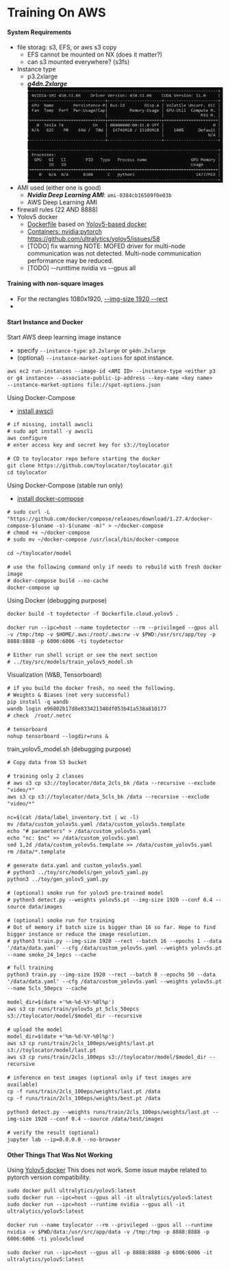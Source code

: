 
# Training On AWS

#### System Requirements 
- file storag: s3, EFS, or aws s3 copy  
	- EFS cannot be mounted on NX (does it matter?)
	- can s3 mounted everywhere? (s3fs)
- Instance type
	- p3.2xlarge
	- ***g4dn.2xlarge***
	![](g4dn.2xlarge.png)
- AMI used (either one is good)
	- ***Nvidia Deep Learning AMI***:  `ami-0384cb16509f0e03b`
	- AWS Deep Learning AMI
- firewall rules (22 AND 8888)
- Yolov5 docker 
	- [Dockerfile](Dockerfile.cloud.yolov5) based on [Yolov5-based docker](https://github.com/ultralytics/yolov5/blob/master/Dockerfile)
	- [Containers: nvidia:pytorch](https://ngc.nvidia.com/catalog/containers/nvidia:pytorch/layers)
https://github.com/ultralytics/yolov5/issues/58
	- [TODO] fix warning 
NOTE: MOFED driver for multi-node communication was not detected.
      Multi-node communication performance may be reduced.
	- [TODO] --runttime nvidia vs --gpus all

#### Training with non-square images 
- For the rectangles 1080x1920, [--img-size 1920 --rect](https://github.com/ultralytics/yolov5/issues/700) 
- 

#### Start Instance and Docker
Start AWS deep learning image instance 
- specify `--instance-type`: `p3.2xlarge` or `g4dn.2xlarge` 
- (optional) `--instance-market-options` for spot instance. 
```
aws ec2 run-instances --image-id <AMI ID> --instance-type <either p3 or g4 instance> --associate-public-ip-address --key-name <key name> 
--instance-market-options file://spot-options.json 
```

Using Docker-Compose  
- [install awscli](https://docs.aws.amazon.com/cli/latest/userguide/install-cliv2-linux.html#cliv2-linux-install)
```
# if missing, install awscli 
# sudo apt install -y awscli 
aws configure
# enter access key and secret key for s3://toylocator 

# CD to toylocator repo before starting the docker
git clone https://github.com/toylocator/toylocator.git
cd toylocator 
```

Using Docker-Compose (stable run only)
- [install docker-compose](https://docs.docker.com/compose/install/) 
```
# sudo curl -L "https://github.com/docker/compose/releases/download/1.27.4/docker-compose-$(uname -s)-$(uname -m)" > ~/docker-compose
# chmod +x ~/docker-compose 
# sudo mv ~/docker-compose /usr/local/bin/docker-compose

cd ~/toylocator/model

# use the following command only if needs to rebuild with fresh docker image 
# docker-compose build --no-cache
docker-compose up
```

Using Docker (debugging purpose) 
```
docker build -t toydetector -f Dockerfile.cloud.yolov5 .

docker run --ipc=host --name toydetector --rm --privileged --gpus all -v /tmp:/tmp -v $HOME/.aws:/root/.aws:rw -v $PWD:/usr/src/app/toy -p 8888:8888 -p 6006:6006 -ti toydetector

# Either run shell script or see the next section 
# ../toy/src/models/train_yolov5_model.sh
```

Visualization (W&B, Tensorboard)
```
# if you build the docker fresh, no need the following. 
# Weights & Biases (not very successful)
pip install -q wandb  
wandb login e96802b17d8e833421348df053b41a538a810177
# check  /root/.netrc 

# tensorboard 
nohup tensorboard --logdir=runs & 

```

train_yolov5_model.sh (debugging purpose)
```
# Copy data from S3 bucket

# training only 2 classes  
# aws s3 cp s3://toylocator/data_2cls_bk /data --recursive --exclude "video/*"
aws s3 cp s3://toylocator/data_5cls_bk /data --recursive --exclude "video/*"

nc=$(cat /data/label_inventory.txt | wc -l)
mv /data/custom_yolov5s.yaml /data/custom_yolov5s.template
echo "# parameters" > /data/custom_yolov5s.yaml
echo "nc: $nc" >> /data/custom_yolov5s.yaml
sed 1,2d /data/custom_yolov5s.template >> /data/custom_yolov5s.yaml
rm /data/*.template

# generate data.yaml and custom_yolov5s.yaml 
# python3 ../toy/src/models/gen_yolov5_yaml.py
python3 ../toy/gen_yolov5_yaml.py

# (optional) smoke run for yolov5 pre-trained model
# python3 detect.py --weights yolov5s.pt --img-size 1920 --conf 0.4 --source data/images

# (optional) smoke run for training 
# Out of memory if batch size is bigger than 16 so far. Hope to find bigger instance or reduce the image resolution. 
# python3 train.py --img-size 1920 --rect --batch 16 --epochs 1 --data '/data/data.yaml' --cfg /data/custom_yolov5s.yaml --weights yolov5s.pt --name smoke_24_1epcs --cache
```


```
# full training  
python3 train.py --img-size 1920 --rect --batch 8 --epochs 50 --data '/data/data.yaml' --cfg /data/custom_yolov5s.yaml --weights yolov5s.pt --name 5cls_50epcs --cache

model_dir=$(date +'%m-%d-%Y-%0l%p') 
aws s3 cp runs/train/yolov5s_pt_5cls_50epcs s3://toylocator/model/$model_dir --recursive

# upload the model
model_dir=$(date +'%m-%d-%Y-%0l%p')
aws s3 cp runs/train/2cls_100eps/weights/last.pt s3://toylocator/model/last.pt
aws s3 cp runs/train/2cls_100eps s3://toylocator/model/$model_dir --recursive

# inference on test images (optional only if test images are available)
cp -f runs/train/2cls_100eps/weights/last.pt /data
cp -f runs/train/2cls_100eps/weights/best.pt /data

python3 detect.py --weights runs/train/2cls_100eps/weights/last.pt --img-size 1920 --conf 0.4 --source /data/test/images

# verify the result (optional)
jupyter lab --ip=0.0.0.0 --no-browser 
```

#### Other Things That Was Not Working
Using [Yolov5 docker](https://github.com/ultralytics/yolov5/wiki/Docker-Quickstart)  This does not work. Some issue maybe related to pytorch version compatibility. 
```
sudo docker pull ultralytics/yolov5:latest
sudo docker run --ipc=host --gpus all -it ultralytics/yolov5:latest
sudo docker run --ipc=host --runtime nvidia --gpus all -it ultralytics/yolov5:latest

docker run --name toylocator --rm --privileged --gpus all --runtime nvidia -v $PWD/data:/usr/src/app/data -v /tmp:/tmp -p 8888:8888 -p 6006:6006 -ti yolov5cloud

sudo docker run --ipc=host --gpus all -p 8888:8888 -p 6006:6006 -it ultralytics/yolov5:latest

```


